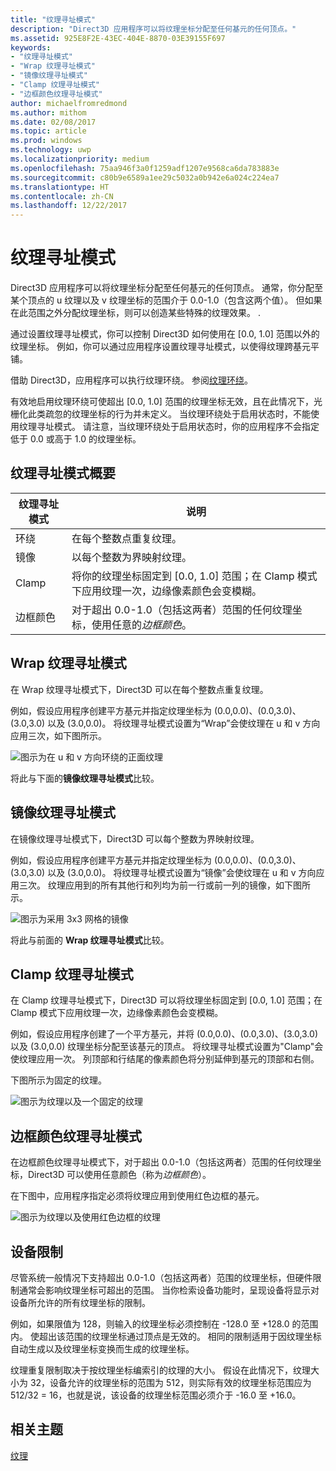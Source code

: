```yaml
---
title: "纹理寻址模式"
description: "Direct3D 应用程序可以将纹理坐标分配至任何基元的任何顶点。"
ms.assetid: 925E8F2E-43EC-404E-8870-03E39155F697
keywords:
- "纹理寻址模式"
- "Wrap 纹理寻址模式"
- "镜像纹理寻址模式"
- "Clamp 纹理寻址模式"
- "边框颜色纹理寻址模式"
author: michaelfromredmond
ms.author: mithom
ms.date: 02/08/2017
ms.topic: article
ms.prod: windows
ms.technology: uwp
ms.localizationpriority: medium
ms.openlocfilehash: 75aa946f3a0f1259adf1207e9568ca6da783883e
ms.sourcegitcommit: c80b9e6589a1ee29c5032a0b942e6a024c224ea7
ms.translationtype: HT
ms.contentlocale: zh-CN
ms.lasthandoff: 12/22/2017
---
```

# <a name="texture-addressing-modes"></a>纹理寻址模式


Direct3D 应用程序可以将纹理坐标分配至任何基元的任何顶点。 通常，你分配至某个顶点的 u 纹理以及 v 纹理坐标的范围介于 0.0-1.0（包含这两个值）。 但如果在此范围之外分配纹理坐标，则可以创造某些特殊的纹理效果。 .

通过设置纹理寻址模式，你可以控制 Direct3D 如何使用在 \[0.0, 1.0\] 范围以外的纹理坐标。 例如，你可以通过应用程序设置纹理寻址模式，以使得纹理跨基元平铺。

借助 Direct3D，应用程序可以执行纹理环绕。 参阅[纹理环绕](texture-wrapping.md)。

有效地启用纹理环绕可使超出 \[0.0, 1.0\] 范围的纹理坐标无效，且在此情况下，光栅化此类疏忽的纹理坐标的行为并未定义。 当纹理环绕处于启用状态时，不能使用纹理寻址模式。 请注意，当纹理环绕处于启用状态时，你的应用程序不会指定低于 0.0 或高于 1.0 的纹理坐标。

## <a name="span-idsummaryofthetextureaddressingmodesspanspan-idsummaryofthetextureaddressingmodesspanspan-idsummaryofthetextureaddressingmodesspansummary-of-the-texture-addressing-modes"></a><span id="Summary_of_the_texture_addressing_modes"></span><span id="summary_of_the_texture_addressing_modes"></span><span id="SUMMARY_OF_THE_TEXTURE_ADDRESSING_MODES"></span>纹理寻址模式概要


| 纹理寻址模式 | 说明                                                                                                                           |
|-------------------------|---------------------------------------------------------------------------------------------------------------------------------------|
| 环绕                    | 在每个整数点重复纹理。                                                                                        |
| 镜像                  | 以每个整数为界映射纹理。                                                                                        |
| Clamp                   | 将你的纹理坐标固定到 \[0.0, 1.0\] 范围；在 Clamp 模式下应用纹理一次，边缘像素颜色会变模糊。 |
| 边框颜色            | 对于超出 0.0-1.0（包括这两者）范围的任何纹理坐标，使用任意的*边框颜色*。                         |

 

## <a name="span-idwraptextureaddressmodespanspan-idwraptextureaddressmodespanspan-idwraptextureaddressmodespanwrap-texture-address-mode"></a><span id="Wrap_texture_address_mode"></span><span id="wrap_texture_address_mode"></span><span id="WRAP_TEXTURE_ADDRESS_MODE"></span>Wrap 纹理寻址模式


在 Wrap 纹理寻址模式下，Direct3D 可以在每个整数点重复纹理。

例如，假设应用程序创建平方基元并指定纹理坐标为 (0.0,0.0)、(0.0,3.0)、(3.0,3.0) 以及 (3.0,0.0)。 将纹理寻址模式设置为“Wrap”会使纹理在 u 和 v 方向应用三次，如下图所示。

![图示为在 u 和 v 方向环绕的正面纹理](images/wrap.png)

将此与下面的**镜像纹理寻址模式**比较。

## <a name="span-idmirrortextureaddressmodespanspan-idmirrortextureaddressmodespanspan-idmirrortextureaddressmodespanmirror-texture-address-mode"></a><span id="Mirror_texture_address_mode"></span><span id="mirror_texture_address_mode"></span><span id="MIRROR_TEXTURE_ADDRESS_MODE"></span>镜像纹理寻址模式


在镜像纹理寻址模式下，Direct3D 可以每个整数为界映射纹理。

例如，假设应用程序创建平方基元并指定纹理坐标为 (0.0,0.0)、(0.0,3.0)、(3.0,3.0) 以及 (3.0,0.0)。 将纹理寻址模式设置为“镜像”会使纹理在 u 和 v 方向应用三次。 纹理应用到的所有其他行和列均为前一行或前一列的镜像，如下图所示。

![图示为采用 3x3 网格的镜像](images/mirror.png)

将此与前面的 **Wrap 纹理寻址模式**比较。

## <a name="span-idclamptextureaddressmodespanspan-idclamptextureaddressmodespanspan-idclamptextureaddressmodespanclamp-texture-address-mode"></a><span id="Clamp_texture_address_mode"></span><span id="clamp_texture_address_mode"></span><span id="CLAMP_TEXTURE_ADDRESS_MODE"></span>Clamp 纹理寻址模式


在 Clamp 纹理寻址模式下，Direct3D 可以将纹理坐标固定到 \[0.0, 1.0\] 范围；在 Clamp 模式下应用纹理一次，边缘像素颜色会变模糊。

例如，假设应用程序创建了一个平方基元，并将 (0.0,0.0)、(0.0,3.0)、(3.0,3.0) 以及 (3.0,0.0) 纹理坐标分配至该基元的顶点。 将纹理寻址模式设置为"Clamp"会使纹理应用一次。 列顶部和行结尾的像素颜色将分别延伸到基元的顶部和右侧。

下图所示为固定的纹理。

![图示为纹理以及一个固定的纹理](images/clamp.png)

## <a name="span-idbordercolortextureaddressmodespanspan-idbordercolortextureaddressmodespanspan-idbordercolortextureaddressmodespanborder-color-texture-address-mode"></a><span id="Border_Color_texture_address_mode"></span><span id="border_color_texture_address_mode"></span><span id="BORDER_COLOR_TEXTURE_ADDRESS_MODE"></span>边框颜色纹理寻址模式


在边框颜色纹理寻址模式下，对于超出 0.0-1.0（包括这两者）范围的任何纹理坐标，Direct3D 可以使用任意颜色（称为*边框颜色*）。

在下图中，应用程序指定必须将纹理应用到使用红色边框的基元。

![图示为纹理以及使用红色边框的纹理](images/border.png)

## <a name="span-iddevicelimitationsspanspan-iddevicelimitationsspanspan-iddevicelimitationsspandevice-limitations"></a><span id="Device_Limitations"></span><span id="device_limitations"></span><span id="DEVICE_LIMITATIONS"></span>设备限制


尽管系统一般情况下支持超出 0.0-1.0（包括这两者）范围的纹理坐标，但硬件限制通常会影响纹理坐标可超出的范围。 当你检索设备功能时，呈现设备将显示对设备所允许的所有纹理坐标的限制。

例如，如果限值为 128，则输入的纹理坐标必须控制在 -128.0 至 +128.0 的范围内。 使超出该范围的纹理坐标通过顶点是无效的。 相同的限制适用于因纹理坐标自动生成以及纹理坐标变换而生成的纹理坐标。

纹理重复限制取决于按纹理坐标编索引的纹理的大小。 假设在此情况下，纹理大小为 32，设备允许的纹理坐标的范围为 512，则实际有效的纹理坐标范围应为 512/32 = 16，也就是说，该设备的纹理坐标范围必须介于 -16.0 至 +16.0。

## <a name="span-idrelated-topicsspanrelated-topics"></a><span id="related-topics"></span>相关主题


[纹理](textures.md)

 

 




